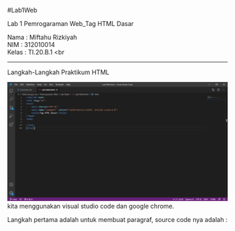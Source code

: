 #Lab1Web

Lab 1 Pemrogaraman Web_Tag HTML Dasar

Nama  : Miftahu Rizkiyah <br>
NIM   : 312010014 <br>
Kelas : TI.20.B.1 <br

-----------------------------------------
Langkah-Langkah Praktikum HTML


![input awal](https://github.com/miftahurizkiyah/Lab1Web/blob/master/Photo/SS1.PNG)
kita menggunakan visual studio code dan google chrome.

Langkah pertama adalah untuk membuat paragraf, source code nya adalah :





